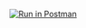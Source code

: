 [![Run in Postman](https://run.pstmn.io/button.svg)](https://app.getpostman.com/run-collection/68b2c18a522da43452ee#?env%5BHW2%5D=W3sia2V5IjoidG9rZW4iLCJ2YWx1ZSI6IkpXVCBleUpoYkdjaU9pSklVekkxTmlJc0luUjVjQ0k2SWtwWFZDSjkuZXlKcFpDSTZJalEyT0RsaE5tWXpObVprWXpOaE9UQTVNV1V4TnpZNU5XSmhObUk0TURCa1l6UTFNekE1WVdFaUxDSjFjMlZ5Ym1GdFpTSTZJbEJsY21KcGJpSXNJbWxoZENJNk1UWXhORFUwTlRBMU4zMC5BUEdSLThzNGlVTkszYklUQjVPdVVKZkRGMkJHT2JVZHY1ZnBXRFRLNFRnIiwiZW5hYmxlZCI6dHJ1ZX1d)